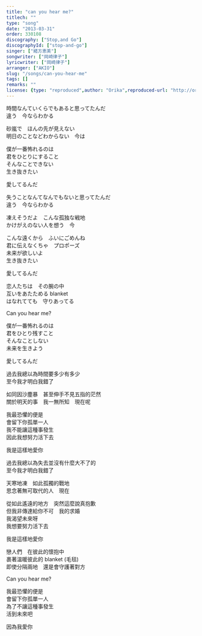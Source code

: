 ```yaml
---
title: "can you hear me?"
titlech: ""
type: "song"
date: "2013-03-31"
order: 330108
discography: ["Stop,and Go"]
discographyId: ["stop-and-go"]
singer: ["緒方恵美"]
songwriter: ["岡崎律子"]
lyricwriter: ["岡崎律子"]
arranger: ["AKIO"]
slug: "/songs/can-you-hear-me"
tags: []
remarks: ""
license: {type: "reproduced",author: "Orika",reproduced-url: "http://orikamushi.myweb.hinet.net",reproduced-website: "織歌蟲"}
---
```


時間なんていくらでもあると思ってたんだ   
違う　今ならわかる   
  
砂嵐で　ほんの先が見えない   
明日のことなどわからない　今は   
  
僕が一番怖れるのは   
君をひとりにすること   
そんなことできない   
生き抜きたい   
  
愛してるんだ   
  
失うことなんてなんでもないと思ってたんだ   
違う　今ならわかる   
  
凍えそうだよ　こんな孤独な戦地   
かけがえのない人を想う　今   
  
こんな遠くから　ふいにごめんね   
君に伝えなくちゃ　プロポーズ   
未来が欲しいよ   
生き抜きたい   
  
愛してるんだ   
  
恋人たちは　その腕の中   
互いをあたためる blanket   
はなれてても　守りあってる   
  
Can you hear me?   
  
僕が一番怖れるのは   
君をひとり残すこと   
そんなことしない   
未来を生きよう   
  
愛してるんだ  
  

<!-- 翻译 -->

過去我總以為時間要多少有多少  
至今我才明白我錯了  
  
如同因沙塵暴　甚至伸手不見五指的茫然  
關於明天的事　我一無所知　現在呢  
  
我最恐懼的便是  
會留下你孤單一人  
我不能讓這種事發生  
因此我想努力活下去  
  
我是這樣地愛你  
  
過去我總以為失去並沒有什麼大不了的  
至今我才明白我錯了  
  
天寒地凍　如此孤獨的戰地  
思念著無可取代的人　現在  
  
從如此遙遠的地方　突然這麼說真抱歉  
但我非傳達給你不可　我的求婚  
我渴望未來呀  
我想要努力活下去  
  
我是這樣地愛你  
  
戀人們　在彼此的懷抱中  
裹著溫暖彼此的 blanket (毛毯)  
即使分隔兩地　還是會守護著對方  
  
Can you hear me?   
  
我最恐懼的便是  
會留下你孤單一人  
為了不讓這種事發生  
活到未來吧  
  
因為我愛你
